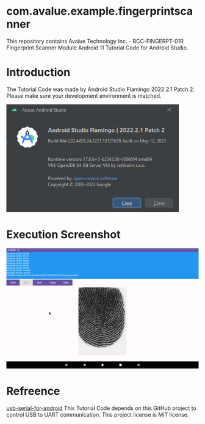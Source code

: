 # com.avalue.example.fingerprintscanner
This repository contains Avalue Technology Inc. - BCC-FINGERPT-01R Fingerprint Scanner Module Android 11 Tutorial Code for Android Studio.

# Introduction
The Tutorial Code was made by Android Studio Flamingo 2022.2.1 Patch 2. Please make sure your development environment is matched.

![Android Studio Version](https://github.com/AlexChang633/com.avalue.example.fingerprintscanner/blob/main/MarkdownDocumentImages/Android.Studio.Version.png?raw=true)

# Execution Screenshot
![Android Studio Version](https://github.com/AlexChang633/com.avalue.example.fingerprintscanner/blob/main/MarkdownDocumentImages/com.avalue.example.fingerprintscanner.png?raw=true)

# Refreence
[usb-serial-for-android](https://github.com/mik3y/usb-serial-for-android "usb-serial-for-android")
This Tutorial Code depends on this GitHub project to control USB to UART communication.
This project license is MIT license.
